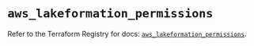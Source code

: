 # `aws_lakeformation_permissions`

Refer to the Terraform Registry for docs: [`aws_lakeformation_permissions`](https://registry.terraform.io/providers/hashicorp/aws/6.4.0/docs/resources/lakeformation_permissions).
